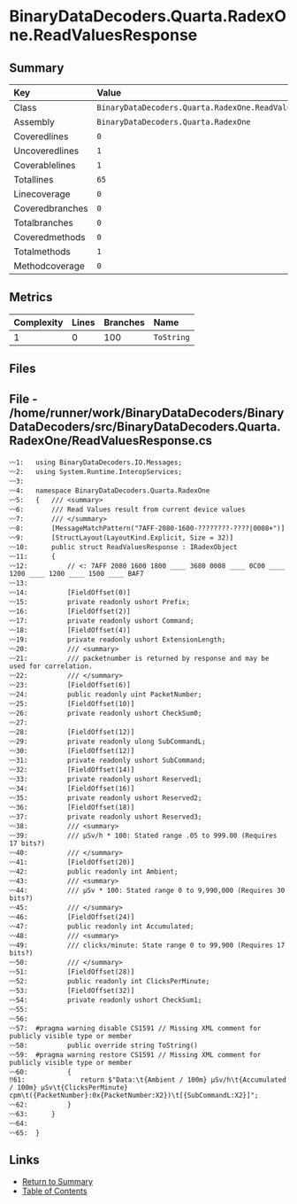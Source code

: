 ﻿# BinaryDataDecoders.Quarta.RadexOne.ReadValuesResponse

## Summary

| Key             | Value                                                   |
| :-------------- | :------------------------------------------------------ |
| Class           | `BinaryDataDecoders.Quarta.RadexOne.ReadValuesResponse` |
| Assembly        | `BinaryDataDecoders.Quarta.RadexOne`                    |
| Coveredlines    | `0`                                                     |
| Uncoveredlines  | `1`                                                     |
| Coverablelines  | `1`                                                     |
| Totallines      | `65`                                                    |
| Linecoverage    | `0`                                                     |
| Coveredbranches | `0`                                                     |
| Totalbranches   | `0`                                                     |
| Coveredmethods  | `0`                                                     |
| Totalmethods    | `1`                                                     |
| Methodcoverage  | `0`                                                     |

## Metrics

| Complexity | Lines | Branches | Name       |
| :--------- | :---- | :------- | :--------- |
| 1          | 0     | 100      | `ToString` |

## Files

## File - /home/runner/work/BinaryDataDecoders/BinaryDataDecoders/src/BinaryDataDecoders.Quarta.RadexOne/ReadValuesResponse.cs

```CSharp
〰1:   using BinaryDataDecoders.IO.Messages;
〰2:   using System.Runtime.InteropServices;
〰3:   
〰4:   namespace BinaryDataDecoders.Quarta.RadexOne
〰5:   {   /// <summary>
〰6:       /// Read Values result from current device values
〰7:       /// </summary>
〰8:       [MessageMatchPattern("7AFF-2080-1600-????????-????|0008+")]
〰9:       [StructLayout(LayoutKind.Explicit, Size = 32)]
〰10:      public struct ReadValuesResponse : IRadexObject
〰11:      {
〰12:          // <: 7AFF 2080 1600 1800 ____ 3680 0008 ____ 0C00 ____ 1200 ____ 1200 ____ 1500 ____ BAF7
〰13:  
〰14:          [FieldOffset(0)]
〰15:          private readonly ushort Prefix;
〰16:          [FieldOffset(2)]
〰17:          private readonly ushort Command;
〰18:          [FieldOffset(4)]
〰19:          private readonly ushort ExtensionLength;
〰20:          /// <summary>
〰21:          /// packetnumber is returned by response and may be used for correlation.
〰22:          /// </summary>
〰23:          [FieldOffset(6)]
〰24:          public readonly uint PacketNumber;
〰25:          [FieldOffset(10)]
〰26:          private readonly ushort CheckSum0;
〰27:  
〰28:          [FieldOffset(12)]
〰29:          private readonly ulong SubCommandL;
〰30:          [FieldOffset(12)]
〰31:          private readonly ushort SubCommand;
〰32:          [FieldOffset(14)]
〰33:          private readonly ushort Reserved1;
〰34:          [FieldOffset(16)]
〰35:          private readonly ushort Reserved2;
〰36:          [FieldOffset(18)]
〰37:          private readonly ushort Reserved3;
〰38:          /// <summary>
〰39:          /// μSv/h * 100: Stated range .05 to 999.00 (Requires 17 bits?)
〰40:          /// </summary>
〰41:          [FieldOffset(20)]
〰42:          public readonly int Ambient;
〰43:          /// <summary>
〰44:          /// μSv * 100: Stated range 0 to 9,990,000 (Requires 30 bits?)
〰45:          /// </summary>
〰46:          [FieldOffset(24)]
〰47:          public readonly int Accumulated;
〰48:          /// <summary>
〰49:          /// clicks/minute: State range 0 to 99,900 (Requires 17 bits?)
〰50:          /// </summary>
〰51:          [FieldOffset(28)]
〰52:          public readonly int ClicksPerMinute;
〰53:          [FieldOffset(32)]
〰54:          private readonly ushort CheckSum1;
〰55:  
〰56:  
〰57:  #pragma warning disable CS1591 // Missing XML comment for publicly visible type or member
〰58:          public override string ToString()
〰59:  #pragma warning restore CS1591 // Missing XML comment for publicly visible type or member
〰60:          {
‼61:              return $"Data:\t{Ambient / 100m} μSv/h\t{Accumulated / 100m} μSv\t{ClicksPerMinute} cpm\t({PacketNumber}:0x{PacketNumber:X2})\t[{SubCommandL:X2}]";
〰62:          }
〰63:      }
〰64:  
〰65:  }
```

## Links

* [Return to Summary](Summary.md)
* [Table of Contents](../TOC.md)

